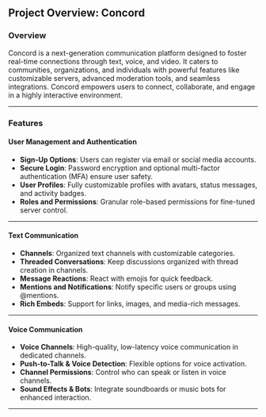 ## **Project Overview: Concord**  

### **Overview**  
Concord is a next-generation communication platform designed to foster real-time connections through text, voice, and video. It caters to communities, organizations, and individuals with powerful features like customizable servers, advanced moderation tools, and seamless integrations. Concord empowers users to connect, collaborate, and engage in a highly interactive environment.  

---

### **Features**  

#### **User Management and Authentication**  
- **Sign-Up Options**: Users can register via email or social media accounts.  
- **Secure Login**: Password encryption and optional multi-factor authentication (MFA) ensure user safety.  
- **User Profiles**: Fully customizable profiles with avatars, status messages, and activity badges.  
- **Roles and Permissions**: Granular role-based permissions for fine-tuned server control.  

---

#### **Text Communication**  
- **Channels**: Organized text channels with customizable categories.  
- **Threaded Conversations**: Keep discussions organized with thread creation in channels.  
- **Message Reactions**: React with emojis for quick feedback.  
- **Mentions and Notifications**: Notify specific users or groups using @mentions.  
- **Rich Embeds**: Support for links, images, and media-rich messages.  

---

#### **Voice Communication**  
- **Voice Channels**: High-quality, low-latency voice communication in dedicated channels.  
- **Push-to-Talk & Voice Detection**: Flexible options for voice activation.  
- **Channel Permissions**: Control who can speak or listen in voice channels.  
- **Sound Effects & Bots**: Integrate soundboards or music bots for enhanced interaction.  

---
